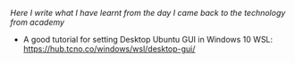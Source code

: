 *Here I write what I have learnt from the day I came back to the technology from academy*


- A good tutorial for setting Desktop Ubuntu GUI in Windows 10 WSL:   https://hub.tcno.co/windows/wsl/desktop-gui/
